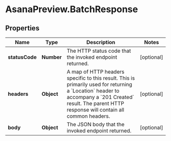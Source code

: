 # AsanaPreview.BatchResponse

## Properties

Name | Type | Description | Notes
------------ | ------------- | ------------- | -------------
**statusCode** | **Number** | The HTTP status code that the invoked endpoint returned. | [optional] 
**headers** | **Object** | A map of HTTP headers specific to this result. This is primarily used for returning a &#x60;Location&#x60; header to accompany a &#x60;201 Created&#x60; result.  The parent HTTP response will contain all common headers. | [optional] 
**body** | **Object** | The JSON body that the invoked endpoint returned. | [optional] 


